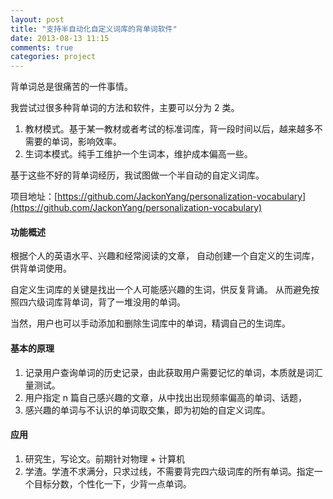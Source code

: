 ```yaml
---
layout: post
title: "支持半自动化自定义词库的背单词软件"
date: 2013-08-13 11:15
comments: true
categories: project
---
```


背单词总是很痛苦的一件事情。

我尝试过很多种背单词的方法和软件，主要可以分为 2 类。

1. 教材模式。基于某一教材或者考试的标准词库，背一段时间以后，越来越多不需要的单词，影响效率。
2. 生词本模式。纯手工维护一个生词本，维护成本偏高一些。

基于这些不好的背单词经历，我试图做一个半自动的自定义词库。

项目地址：[https://github.com/JackonYang/personalization-vocabulary](https://github.com/JackonYang/personalization-vocabulary)

<!--more-->

#### 功能概述

根据个人的英语水平、兴趣和经常阅读的文章，
自动创建一个自定义的生词库，供背单词使用。

自定义生词库的关键是找出一个人可能感兴趣的生词，供反复背诵。
从而避免按照四六级词库背单词，背了一堆没用的单词。

当然，用户也可以手动添加和删除生词库中的单词，精调自己的生词库。

#### 基本的原理

1. 记录用户查询单词的历史记录，由此获取用户需要记忆的单词，本质就是词汇量测试。
2. 用户指定 n 篇自己感兴趣的文章，从中找出出现频率偏高的单词、话题，
3. 感兴趣的单词与不认识的单词取交集，即为初始的自定义词库。

#### 应用

1. 研究生，写论文。前期针对物理 + 计算机
2. 学渣。学渣不求满分，只求过线，不需要背完四六级词库的所有单词。指定一个目标分数，个性化一下，少背一点单词。
